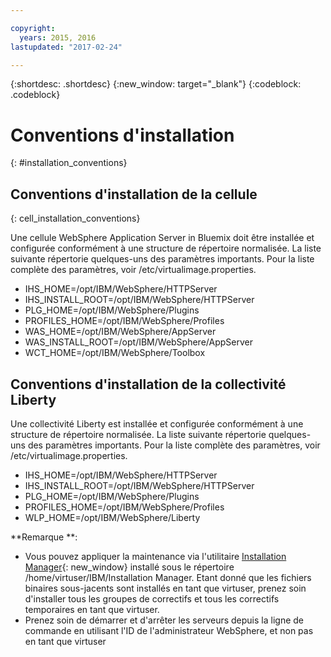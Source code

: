 ```yaml
---

copyright:
  years: 2015, 2016
lastupdated: "2017-02-24"

---
```


{:shortdesc: .shortdesc}
{:new_window: target="_blank"}
{:codeblock: .codeblock}

# Conventions d'installation
{: #installation_conventions}

## Conventions d'installation de la cellule
{: cell_installation_conventions}

Une cellule WebSphere Application Server in Bluemix doit être installée et configurée conformément à une structure de répertoire normalisée. La liste suivante répertorie quelques-uns des paramètres importants. Pour la liste complète des paramètres, voir /etc/virtualimage.properties.

* IHS_HOME=/opt/IBM/WebSphere/HTTPServer
* IHS_INSTALL_ROOT=/opt/IBM/WebSphere/HTTPServer
* PLG_HOME=/opt/IBM/WebSphere/Plugins
* PROFILES_HOME=/opt/IBM/WebSphere/Profiles
* WAS_HOME=/opt/IBM/WebSphere/AppServer
* WAS_INSTALL_ROOT=/opt/IBM/WebSphere/AppServer
* WCT_HOME=/opt/IBM/WebSphere/Toolbox

## Conventions d'installation de la collectivité Liberty

Une collectivité Liberty est installée et configurée conformément à une structure de répertoire normalisée. La liste suivante répertorie quelques-uns des paramètres importants. Pour la liste complète des paramètres, voir /etc/virtualimage.properties.

* IHS_HOME=/opt/IBM/WebSphere/HTTPServer
* IHS_INSTALL_ROOT=/opt/IBM/WebSphere/HTTPServer
* PLG_HOME=/opt/IBM/WebSphere/Plugins
* PROFILES_HOME=/opt/IBM/WebSphere/Profiles
* WLP_HOME=/opt/IBM/WebSphere/Liberty

**Remarque **:
* Vous pouvez appliquer la maintenance via l'utilitaire [Installation Manager](http://www.ibm.com/support/knowledgecenter/SSDV2W_1.8.3/com.ibm.cic.agent.ui.doc/helpindex_imic.html){: new_window} installé sous le répertoire /home/virtuser/IBM/Installation Manager. Etant donné que les fichiers binaires sous-jacents sont installés en tant que virtuser, prenez soin d'installer tous les groupes de correctifs et tous les correctifs temporaires en tant que virtuser.
* Prenez soin de démarrer et d'arrêter les serveurs depuis la ligne de commande en utilisant l'ID de l'administrateur WebSphere, et non pas en tant que virtuser
